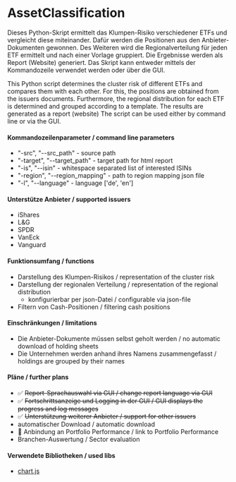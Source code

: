 # AssetClassification

Dieses Python-Skript ermittelt das Klumpen-Risiko verschiedener ETFs und vergleicht diese miteinander.
Dafür werden die Positionen aus den Anbieter-Dokumenten gewonnen.
Des Weiteren wird die Regionalverteilung für jeden ETF ermittelt und nach einer Vorlage gruppiert.
Die Ergebnisse werden als Report (Website) generiert. Das Skript kann entweder mittels der Kommandozeile verwendet
werden oder über die GUI.

This Python script determines the cluster risk of different ETFs and compares them with each other.
For this, the positions are obtained from the issuers documents.
Furthermore, the regional distribution for each ETF is determined and grouped according to a template.
The results are generated as a report (website)
The script can be used either by command line or via the GUI.

#### Kommandozeilenparameter / command line parameters

* "-src", "--src_path" - source path
* "-target", "--target_path" - target path for html report
* "-is", "--isin" - whitespace separated list of interested ISINs
* "-region", "--region_mapping" - path to region mapping json file
* "-l", "--language" - language ['de', 'en']

#### Unterstütze Anbieter / supported issuers

* iShares
* L&G
* SPDR
* VanEck
* Vanguard

#### Funktionsumfang / functions

* Darstellung des Klumpen-Risikos / representation of the cluster risk
* Darstellung der regionalen Verteilung / representation of the regional distribution
    * konfigurierbar per json-Datei / configurable via json-file
* Filtern von Cash-Positionen / filtering cash positions

#### Einschränkungen / limitations

* Die Anbieter-Dokumente müssen selbst geholt werden / no automatic download of holding sheets
* Die Unternehmen werden anhand ihres Namens zusammengefasst / holdings are grouped by their names

#### Pläne / further plans

* :white_check_mark: ~~Report-Sprachauswahl via GUI / change report language via GUI~~
* :white_check_mark: ~~Fortschrittsanzeige und Logging in der GUI / GUI displays the progress and log messages~~
* :white_check_mark: ~~Unterstützung weiterer Anbieter / support for other issuers~~
* automatischer Download / automatic download
* :wrench: Anbindung an Portfolio Performance / link to Portfolio Performance
* Branchen-Auswertung / Sector evaluation

#### Verwendete Bibliotheken / used libs

* [chart.js](https://www.chartjs.org/)
